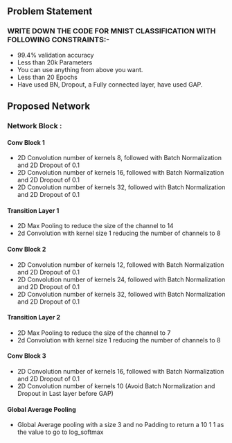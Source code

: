 ## Problem Statement

### WRITE DOWN THE CODE FOR MNIST CLASSIFICATION WITH FOLLOWING CONSTRAINTS:-
* 99.4% validation accuracy
* Less than 20k Parameters
* You can use anything from above you want. 
* Less than 20 Epochs
* Have used BN, Dropout, a Fully connected layer, have used GAP. 

## Proposed Network 

### Network Block :

#### Conv Block 1
* 2D Convolution number of kernels 8, followed with Batch Normalization and 2D Dropout of 0.1
* 2D Convolution number of kernels 16, followed with Batch Normalization and 2D Dropout of 0.1
* 2D Convolution number of kernels 32, followed with Batch Normalization and 2D Dropout of 0.1

#### Transition Layer 1
* 2D Max Pooling to reduce the size of the channel to 14
* 2d Convolution with kernel size 1 reducing the number of channels to 8

#### Conv Block 2
* 2D Convolution number of kernels 12, followed with Batch Normalization and 2D Dropout of 0.1
* 2D Convolution number of kernels 24, followed with Batch Normalization and 2D Dropout of 0.1
* 2D Convolution number of kernels 32, followed with Batch Normalization and 2D Dropout of 0.1

#### Transition Layer 2
* 2D Max Pooling to reduce the size of the channel to 7
* 2d Convolution with kernel size 1 reducing the number of channels to 8

#### Conv Block 3
* 2D Convolution number of kernels 16, followed with Batch Normalization and 2D Dropout of 0.1
* 2D Convolution number of kernels 10 (Avoid Batch Normalization and Dropout in Last layer before GAP)

#### Global Average Pooling
* Global Average pooling with a size 3 and no Padding to return a 10 1 1 as the value to go to log_softmax
